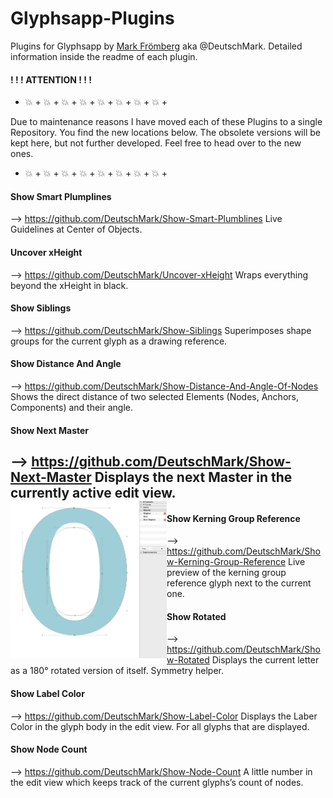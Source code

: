 # Glyphsapp-Plugins
Plugins for Glyphsapp by [Mark Frömberg](http://www.markfromberg.com/) aka @DeutschMark. Detailed information inside the readme of each plugin.

#### ! ! ! ATTENTION ! ! !
+ :boom: + :boom: + :boom: + :boom: + :boom: + :boom: + :boom: + :boom: +

Due to maintenance reasons I have moved each of these Plugins to a single Repository. You find the new locations below. The obsolete versions will be kept here, but not further developed. Feel free to head over to the new ones.

+ :boom: + :boom: + :boom: + :boom: + :boom: + :boom: + :boom: + :boom: +

#### Show Smart Plumplines
--> https://github.com/DeutschMark/Show-Smart-Plumblines
Live Guidelines at Center of Objects.


#### Uncover xHeight
--> https://github.com/DeutschMark/Uncover-xHeight
Wraps everything beyond the xHeight in black.


#### Show Siblings
--> https://github.com/DeutschMark/Show-Siblings
Superimposes shape groups for the current glyph as a drawing reference.


#### Show Distance And Angle
--> https://github.com/DeutschMark/Show-Distance-And-Angle-Of-Nodes
Shows the direct distance of two selected Elements (Nodes, Anchors, Components) and their angle.


#### Show Next Master
--> https://github.com/DeutschMark/Show-Next-Master
Displays the next Master in the currently active edit view.
<img src="https://raw.githubusercontent.com/DeutschMark/Show-Next-Master/master/Screenshots/Show%20Next%20Master%2001.png?raw=true" align="left" width="250">
----


#### Show Kerning Group Reference
--> https://github.com/DeutschMark/Show-Kerning-Group-Reference
Live preview of the kerning group reference glyph next to the current one.


#### Show Rotated
--> https://github.com/DeutschMark/Show-Rotated
Displays the current letter as a 180° rotated version of itself. Symmetry helper.


#### Show Label Color
--> https://github.com/DeutschMark/Show-Label-Color
Displays the Laber Color in the glyph body in the edit view. For all glyphs that are displayed.


#### Show Node Count
--> https://github.com/DeutschMark/Show-Node-Count
A little number in the edit view which keeps track of the current glyphs’s count of nodes.

